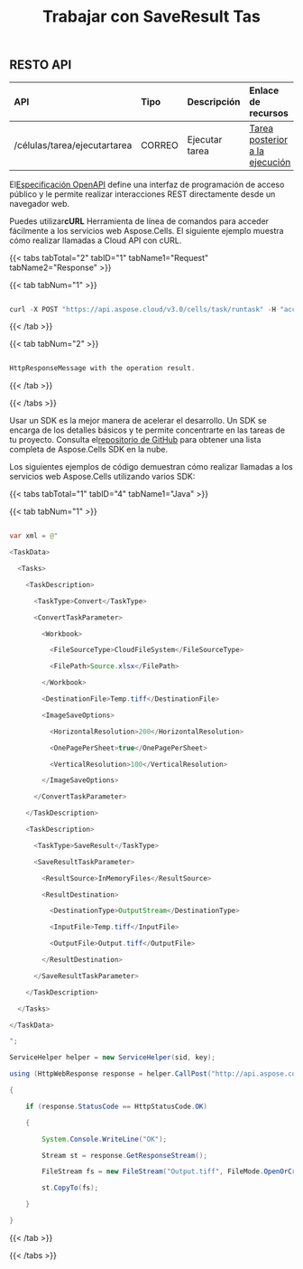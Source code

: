 ﻿---
title: Trabajar con SaveResult Tas
second_title: Aspose.Cells Cloud Documen
type: docs
url: /es/tasks/save-result/
aliases: [/working-with-saveresult-task/]
keywords: REST API, task, save result, spreadsheets, exce
description: "Cells.Cloud API para Excel opera: las tareas admiten guardar el resultado en el contenido de respuesta o en el almacenamiento en la nube"
weight: 50
kwords: Excel, Office Nube, REST API, Hoja de cálculo, PDF, CSV, Json, Markdown, Trabajando con la tarea SaveResult
---
## RESTO API

|**API**|**Tipo**|**Descripción**|**Enlace de recursos**|
|:- |:- |:- |:- |
|/células/tarea/ejecutartarea|CORREO|Ejecutar tarea|[Tarea posterior a la ejecución](https://apireference.aspose.cloud/cells/#/Task/PostRunTask)|


 El[Especificación OpenAPI](https://apireference.aspose.cloud/cells/#/Task/PostRunTask) define una interfaz de programación de acceso público y le permite realizar interacciones REST directamente desde un navegador web.

 Puedes utilizar**cURL** Herramienta de línea de comandos para acceder fácilmente a los servicios web Aspose.Cells. El siguiente ejemplo muestra cómo realizar llamadas a Cloud API con cURL.


{{< tabs tabTotal="2" tabID="1" tabName1="Request" tabName2="Response" >}}

{{< tab tabNum="1" >}}

```java

curl -X POST "https://api.aspose.cloud/v3.0/cells/task/runtask" -H "accept: application/json" -H "Content-Type: application/json" -H "x-aspose-client: Containerize.Swagger" -d "{ <Tasks>\t<TaskDescription>\t <TaskType>ImportData</TaskType>\t <ImportDataTaskParameter>\t\t<Workbook>\t\t <FileSourceType>CloudFileSystem</FileSourceType>\t\t <FilePath>TaskBook.xlsx</FilePath>\t\t</Workbook>\t\t<ImportBatchDataOption>\t\t <DestinationWorksheet>Sheet1</DestinationWorksheet>\t\t <IsInsert>true</IsInsert>\t\t <Source>\t\t\t<FileSourceType>RequestFiles</FileSourceType>\t\t\t<FilePath>Batch_data_xml.txt</FilePath>\t\t </Source>\t\t</ImportBatchDataOption>\t </ImportDataTaskParameter>\t</TaskDescription>\t<TaskDescription>\t <TaskType>ImportData</TaskType>\t <ImportDataTaskParameter>\t\t<Workbook>\t\t <FileSourceType>InMemoryFiles</FileSourceType>\t\t <FilePath>TaskBook.xlsx</FilePath>\t\t</Workbook>\t\t<ImportBatchDataOption>\t\t <DestinationWorksheet>Sheet2</DestinationWorksheet>\t\t <IsInsert>true</IsInsert>\t\t <Source>\t\t\t<FileSourceType>RequestFiles</FileSourceType>\t\t\t<FilePath>Batch_data_xml_2.txt</FilePath>\t\t </Source>\t\t</ImportBatchDataOption>\t </ImportDataTaskParameter>\t</TaskDescription>\t<TaskDescription>\t <TaskType>SaveResult</TaskType>\t <SaveResultTaskParameter>\t\t<ResultSource>InMemoryFiles</ResultSource>\t\t<ResultDestination>\t\t <DestinationType>CloudFileSystem</DestinationType>\t\t <InputFile>TaskBook.xlsx</InputFile>\t\t <OutputFile>ImpDataBook.xlsx</OutputFile>\t\t</ResultDestination>\t </SaveResultTaskParameter>\t</TaskDescription> </Tasks></TaskData>}"

```

{{< /tab >}}

{{< tab tabNum="2" >}}

```java

HttpResponseMessage with the operation result.

```

{{< /tab >}}

{{< /tabs >}}

 Usar un SDK es la mejor manera de acelerar el desarrollo. Un SDK se encarga de los detalles básicos y te permite concentrarte en las tareas de tu proyecto. Consulta el[repositorio de GitHub](https://github.com/aspose-cells-cloud) para obtener una lista completa de Aspose.Cells SDK en la nube.

Los siguientes ejemplos de código demuestran cómo realizar llamadas a los servicios web Aspose.Cells utilizando varios SDK:

{{< tabs tabTotal="1" tabID="4" tabName1="Java" >}}

{{< tab tabNum="1" >}}
```java

var xml = @"

<TaskData>

  <Tasks>

    <TaskDescription>

      <TaskType>Convert</TaskType>

      <ConvertTaskParameter>

        <Workbook>

          <FileSourceType>CloudFileSystem</FileSourceType>

          <FilePath>Source.xlsx</FilePath>

        </Workbook>

        <DestinationFile>Temp.tiff</DestinationFile>

        <ImageSaveOptions>

          <HorizontalResolution>200</HorizontalResolution>

          <OnePagePerSheet>true</OnePagePerSheet>

          <VerticalResolution>100</VerticalResolution>

        </ImageSaveOptions>

      </ConvertTaskParameter>

    </TaskDescription>

    <TaskDescription>

      <TaskType>SaveResult</TaskType>

      <SaveResultTaskParameter>

        <ResultSource>InMemoryFiles</ResultSource>

        <ResultDestination>

          <DestinationType>OutputStream</DestinationType>

          <InputFile>Temp.tiff</InputFile>

          <OutputFile>Output.tiff</OutputFile>

        </ResultDestination>

      </SaveResultTaskParameter>

    </TaskDescription>

  </Tasks>

</TaskData>

";

ServiceHelper helper = new ServiceHelper(sid, key);

using (HttpWebResponse response = helper.CallPost("http://api.aspose.com/v3.0/cells/task/runtask", xml, "application/xml"))

{

    if (response.StatusCode == HttpStatusCode.OK)

    {

        System.Console.WriteLine("OK");

        Stream st = response.GetResponseStream();

        FileStream fs = new FileStream("Output.tiff", FileMode.OpenOrCreate);

        st.CopyTo(fs);

    }

}


```
{{< /tab >}}

{{< /tabs >}}
